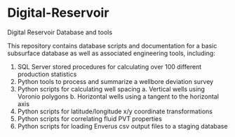 # Digital-Reservoir
Digital Reservoir Database and tools

This repository contains database scripts and documentation for a basic subsurface database as well as associated engineering tools, including:

1.  SQL Server stored procedures for calculating over 100 different production statistics
2.  Python tools to process and summarize a wellbore deviation survey
3.  Python scripts for calculating well spacing
      a.  Vertical wells using Voronio polygons
      b.  Horizontal wells using a tangent to the horizontal axis
4.  Python scripts for latitude/longitude x/y coordinate transformations
5.  Python scripts for correlating fluid PVT properties
6.  Python scripts for loading Enverus csv output files to a staging database
